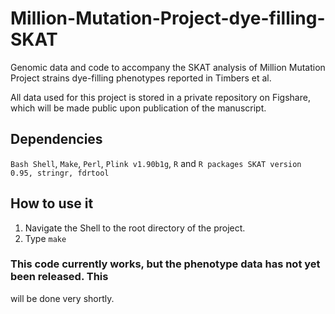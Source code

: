 # Million-Mutation-Project-dye-filling-SKAT

Genomic data and code to accompany the SKAT analysis of Million Mutation Project strains 
dye-filling phenotypes reported in Timbers et al.

All data used for this project is stored in a private repository on Figshare, which will 
be made public upon publication of the manuscript.

## Dependencies

`Bash Shell`, `Make`, `Perl`, `Plink v1.90b1g`, `R` and `R packages SKAT version 0.95, stringr, fdrtool`

## How to use it

1. Navigate the Shell to the root directory of the project.
2. Type `make`

### This code currently works, but the phenotype data has not yet been released. This
will be done very shortly. 